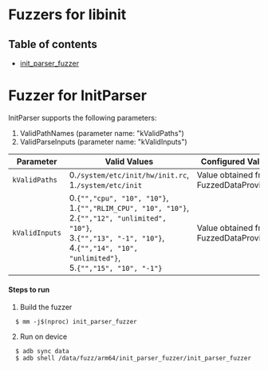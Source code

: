 # Fuzzers for libinit

## Table of contents
+ [init_parser_fuzzer](#InitParser)

# <a name="init_parser_fuzzer"></a> Fuzzer for InitParser

InitParser supports the following parameters:
1. ValidPathNames (parameter name: "kValidPaths")
2. ValidParseInputs (parameter name: "kValidInputs")

| Parameter| Valid Values| Configured Value|
|------------- |-------------| ----- |
|`kValidPaths`| 0.`/system/etc/init/hw/init.rc`,<br/> 1.`/system/etc/init` |Value obtained from FuzzedDataProvider|
|`kValidInputs`| 0.`{"","cpu", "10", "10"}`,<br/> 1.`{"","RLIM_CPU", "10", "10"}`,<br/> 2.`{"","12", "unlimited", "10"}`,<br/> 3.`{"","13", "-1", "10"}`,<br/> 4.`{"","14", "10", "unlimited"}`,<br/> 5.`{"","15", "10", "-1"}` |Value obtained from FuzzedDataProvider|

#### Steps to run
1. Build the fuzzer
```
  $ mm -j$(nproc) init_parser_fuzzer
```
2. Run on device
```
  $ adb sync data
  $ adb shell /data/fuzz/arm64/init_parser_fuzzer/init_parser_fuzzer
```
